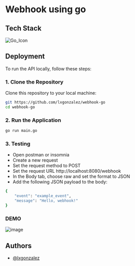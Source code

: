 # Webhook using go

## Tech Stack

![Go_Icon](https://img.icons8.com/?size=49&id=44442&format=png&color=000000)
## Deployment

To run the API locally, follow these steps:

### 1. Clone the Repository
Clone this repository to your local machine:
```bash
git https://github.com/lxgonzalez/webhook-go
cd webhook-go
```
### 2. Run the Application
```bash
go run main.go
```
### 3. Testing 
- Open postman or insomnia
- Create a new request
- Set the request method to POST
- Set the request URL http://localhost:8080/webhook
- In the Body tab, choose raw and set the format to JSON
- Add the following JSON payload to the body:
```bash
{
    "event": "example_event",
    "message": "Hello, webhook!"
}
```
### DEMO
![image](https://github.com/user-attachments/assets/bc98afc2-2437-43d5-8c49-ad13b08f17f3)

## Authors

- [@lxgonzalez](https://github.com/lxgonzalez)
